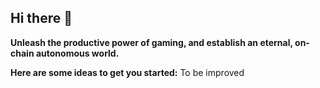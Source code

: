 ## Hi there 👋

**Unleash the productive power of gaming, and establish an eternal, on-chain autonomous world.**


**Here are some ideas to get you started:**
To be improved







